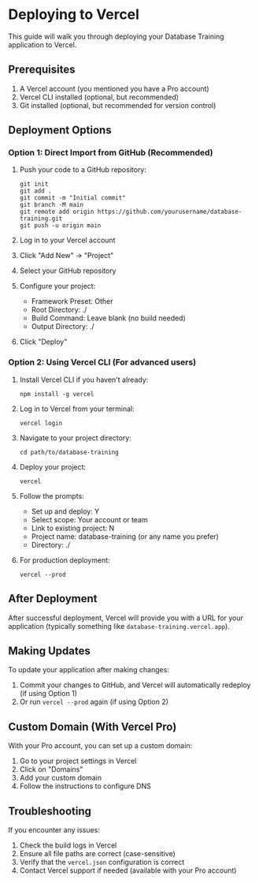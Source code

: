 # Deploying to Vercel

This guide will walk you through deploying your Database Training application to Vercel.

## Prerequisites

1. A Vercel account (you mentioned you have a Pro account)
2. Vercel CLI installed (optional, but recommended)
3. Git installed (optional, but recommended for version control)

## Deployment Options

### Option 1: Direct Import from GitHub (Recommended)

1. Push your code to a GitHub repository:
   ```
   git init
   git add .
   git commit -m "Initial commit"
   git branch -M main
   git remote add origin https://github.com/yourusername/database-training.git
   git push -u origin main
   ```

2. Log in to your Vercel account
3. Click "Add New" → "Project"
4. Select your GitHub repository
5. Configure your project:
   - Framework Preset: Other
   - Root Directory: ./
   - Build Command: Leave blank (no build needed)
   - Output Directory: ./
6. Click "Deploy"

### Option 2: Using Vercel CLI (For advanced users)

1. Install Vercel CLI if you haven't already:
   ```
   npm install -g vercel
   ```

2. Log in to Vercel from your terminal:
   ```
   vercel login
   ```

3. Navigate to your project directory:
   ```
   cd path/to/database-training
   ```

4. Deploy your project:
   ```
   vercel
   ```

5. Follow the prompts:
   - Set up and deploy: Y
   - Select scope: Your account or team
   - Link to existing project: N
   - Project name: database-training (or any name you prefer)
   - Directory: ./

6. For production deployment:
   ```
   vercel --prod
   ```

## After Deployment

After successful deployment, Vercel will provide you with a URL for your application (typically something like `database-training.vercel.app`).

## Making Updates

To update your application after making changes:

1. Commit your changes to GitHub, and Vercel will automatically redeploy (if using Option 1)
2. Or run `vercel --prod` again (if using Option 2)

## Custom Domain (With Vercel Pro)

With your Pro account, you can set up a custom domain:

1. Go to your project settings in Vercel
2. Click on "Domains"
3. Add your custom domain
4. Follow the instructions to configure DNS

## Troubleshooting

If you encounter any issues:

1. Check the build logs in Vercel
2. Ensure all file paths are correct (case-sensitive)
3. Verify that the `vercel.json` configuration is correct
4. Contact Vercel support if needed (available with your Pro account)
